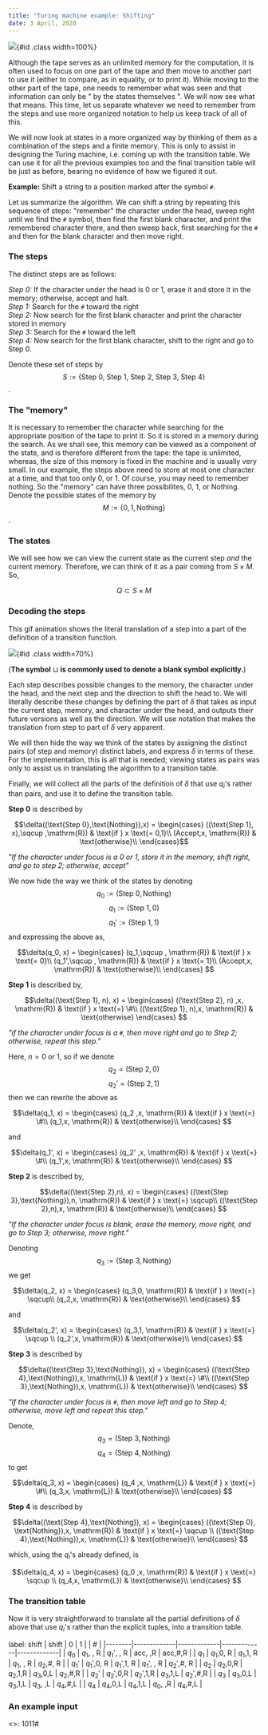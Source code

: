 ```yaml
---
title: "Turing machine example: Shifting"
date: 3 April, 2020
---
```



![](/files/shift.gif){#id .class width=100%}

Although the tape serves as an unlimited memory for the computation, it is often used to focus on one part of the tape and then move to another part to use it (either to compare, as in equality, or to print it). While moving to the other part of the tape, one needs to remember what was seen  and that information can only be " by the states themselves
". We will now see what that means. This time, let us separate whatever we need to remember from the steps and use more organized notation to help us keep track of all of this.


We will now look at states in a more organized way by thinking of them as a combination of the steps and a finite memory.  This is only to assist in designing the Turing machine, i.e. coming up with the transition table.  We can use it for all the previous examples too and the final transition table will be just as before, bearing no evidence of how we figured it out.

**Example:** Shift a string to a position marked after the symbol `#`.

Let us summarize the algorithm. We can shift a string by repeating this sequence of steps: "remember" the character under the head, sweep right until we find the `#` symbol, then find the first blank character, and print the remembered character there, and then sweep back, first searching for the `#` and then for the blank character and then move right.

### The steps

The distinct steps are as follows:

*Step 0:* If the character under the head is 0 or 1, erase it and store it in the memory; otherwise, accept and halt.  
*Step 1:* Search for the `#` toward the right  
*Step 2:* Now search for the first blank character and print the character stored in memory   
*Step 3:* Search for the `#` toward the left  
*Step 4:* Now search for the first blank character, shift to the right and go to Step 0.

Denote these set of steps by $$S := \{\text{Step 0, Step 1, Step 2, Step 3, Step 4}\}$$.

### The "memory"

It is necessary to remember the character while searching for the appropriate position of the tape to print it. So it is stored in a memory during the search. As we shall see, this memory can be viewed as a component of the state, and is therefore different from the tape: the tape is unlimited, whereas, the size of this memory is fixed in the machine and is usually very small. In our example, the steps above need to store at most one character at a time, and that too only 0, or 1. Of course, you may need to remember nothing. So the "memory" can have three possibilites, 0, 1, or Nothing. Denote the possible states of the memory by $$M :=\{ 0, 1, \text{Nothing} \}$$.



### The states

We will see how we can view the current state as the current step *and* the current memory. Therefore, we can think of it as a pair coming from $S \times M$. So,

$$Q \subset S \times M$$


### Decoding the steps
This gif animation shows the literal translation of a step into a part of the definition of a transition function.

![](/files/algtotransition.gif){#id .class width=70%}

(**The symbol** $\sqcup$ **is commonly used to denote a blank symbol explicitly.**)

Each step describes possible changes to the memory, the character under the head, and the next step and the direction to shift the head to. We will literally describe these changes by defining the part of $\delta$ that takes as input the current step, memory, and character under the head, and outputs their future versions as well as the direction. We will use notation that makes the translation from step to part of $\delta$ very apparent. 


We will then hide the way we think of the states by assigning the distinct pairs (of step and memory) distinct labels, and express $\delta$ in terms of these. For the implementation, this is all that is needed; viewing states as pairs was only to assist us in translating the algorithm to a transition table.

Finally, we will collect all the parts of the definition of $\delta$ that use $q_i$'s rather than pairs, and use it to define the transition table.




**Step 0** is described by

$$\delta((\text{Step 0},\text{Nothing}),x) = \begin{cases}
((\text{Step 1}, x),\sqcup ,\mathrm{R}) & \text{if } x \text{= 0,1}\\
(Accept,x, \mathrm{R}) & \text{otherwise}\\
\end{cases}$$

*"If the character under focus is a 0 or 1, store it in the memory, shift right, and go to step 2; otherwise, accept"*


We now hide the way we think of the states by denoting $$q_0:=(\text{Step 0}, \text{Nothing})$$ $$q_1:=(\text{Step 1}, 0)$$ $$q_1':=(\text{Step 1},1)$$ and expressing the above as,


$$\delta(q_0, x) = \begin{cases}
(q_1,\sqcup , \mathrm{R}) & \text{if } x \text{= 0}\\
(q_1',\sqcup , \mathrm{R}) & \text{if } x \text{= 1}\\
(Accept,x, \mathrm{R}) & \text{otherwise}\\
\end{cases}
$$ 

**Step 1** is described by,

$$\delta((\text{Step 1}, n), x) = \begin{cases}
((\text{Step 2}, n) ,x, \mathrm{R}) & \text{if } x \text{=} \#\\
((\text{Step 1}, n),x, \mathrm{R}) & \text{otherwise}
\end{cases}
$$ 

*"if the character under focus is a `#`, then move right and go to Step 2; otherwise, repeat this step."*

Here, $n=0$ or 1, so if we denote $$q_2=(\text{Step 2},0)$$ $$q_2'=(\text{Step 2},1)$$ then we can rewrite the above as 

$$\delta(q_1, x) = \begin{cases}
(q_2 ,x, \mathrm{R}) & \text{if } x \text{=} \#\\
(q_1,x, \mathrm{R}) & \text{otherwise}\\
\end{cases}
$$

and 

$$\delta(q_1', x) = \begin{cases}
(q_2' ,x, \mathrm{R}) & \text{if } x \text{=} \#\\
(q_1',x, \mathrm{R}) & \text{otherwise}\\
\end{cases}
$$ 

**Step 2** is described by,

$$\delta((\text{Step 2},n), x) = \begin{cases}
((\text{Step 3},\text{Nothing}),n, \mathrm{R}) & \text{if } x \text{=} \sqcup\\
((\text{Step 2},n),x, \mathrm{R}) & \text{otherwise}\\
\end{cases}
$$ 

*"If the character under focus is blank, erase the memory, move right, and go to Step 3; otherwise, move right."*

Denoting
$$q_3:=(\text{Step 3},\text{Nothing})$$
we get

$$\delta(q_2, x) = \begin{cases}
(q_3,0, \mathrm{R}) & \text{if } x \text{=} \sqcup\\
(q_2,x, \mathrm{R}) & \text{otherwise}\\
\end{cases}
$$ 

and

$$\delta(q_2', x) = \begin{cases}
(q_3,1, \mathrm{R}) & \text{if } x \text{=} \sqcup \\
(q_2',x, \mathrm{R}) & \text{otherwise}\\
\end{cases}
$$ 


**Step 3** is described by

$$\delta((\text{Step 3},\text{Nothing}), x) = \begin{cases}
((\text{Step 4},\text{Nothing}),x, \mathrm{L}) & \text{if } x \text{=} \#\\
((\text{Step 3},\text{Nothing}),x, \mathrm{L}) & \text{otherwise}\\
\end{cases}
$$

*"If the character under focus is `#`, then move left and go to Step 4; otherwise, move left and repeat this step."*

Denote, $$q_3=(\text{Step 3},\text{Nothing})$$  $$q_4=(\text{Step 4},\text{Nothing})$$ to get

$$\delta(q_3, x) = \begin{cases}
(q_4 ,x, \mathrm{L}) & \text{if } x \text{=} \#\\
(q_3,x, \mathrm{L}) & \text{otherwise}\\
\end{cases}
$$


**Step 4** is described by 


$$\delta((\text{Step 4},\text{Nothing}), x) = \begin{cases}
((\text{Step 0}, \text{Nothing}),x, \mathrm{R}) & \text{if } x \text{=} \sqcup \\
((\text{Step 4},\text{Nothing}),x, \mathrm{L}) & \text{otherwise}\\
\end{cases}
$$

which, using the $q_i$'s already defined, is 

$$\delta(q_4, x) = \begin{cases}
(q_0 ,x, \mathrm{R}) & \text{if } x \text{=} \sqcup \\
(q_4,x, \mathrm{L}) & \text{otherwise}\\
\end{cases}
$$


### The transition table

Now it is very straightforward to translate all the partial definitions of $\delta$ above that use $q_i$'s rather than the explicit tuples, into a transition table.


label: shift
| shift  | 0           | 1           |             | #           |
|--------|-------------|-------------|-------------|-------------|
| $q_0$  | $q_1$, , R  | $q_1'$, , R | acc, ,R     | acc,#,R     |
| $q_1$  | $q_1$,0, R  | $q_1$,1, R  | $q_1$, , R  | $q_2$,#, R  |
| $q_1'$ | $q_1'$,0, R | $q_1'$,1, R | $q_1'$, , R | $q_2'$,#, R |
| $q_2$  | $q_2$,0,R   | $q_2$,1,R   | $q_3$,0,L   | $q_2$,#,R   |
| $q_2'$ | $q_2'$,0,R  | $q_2'$,1,R  | $q_3$,1,L   | $q_2'$,#,R  |
| $q_3$  | $q_3$,0,L   | $q_3$,1,L   | $q_3$, ,L   | $q_4$,#,L   |
| $q_4$  | $q_4$,0,L   | $q_4$,1,L   | $q_0$, ,R   | $q_4$,#,L   |

### An example input

<<shift>>: 1011#
